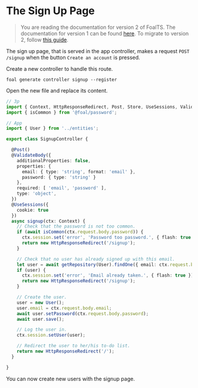 # The Sign Up Page

> You are reading the documentation for version 2 of FoalTS. The documentation for version 1 can be found [here](#). To migrate to version 2, follow [this guide](../upgrade-to-v2/index.md).


The sign up page, that is served in the app controller, makes a request `POST /signup` when the button `Create an account` is pressed.

Create a new controller to handle this route.

```
foal generate controller signup --register
```

Open the new file and replace its content.

```typescript
// 3p
import { Context, HttpResponseRedirect, Post, Store, UseSessions, ValidateBody } from '@foal/core';
import { isCommon } from '@foal/password';

// App
import { User } from '../entities';

export class SignupController {

  @Post()
  @ValidateBody({
    additionalProperties: false,
    properties: {
      email: { type: 'string', format: 'email' },
      password: { type: 'string' }
    },
    required: [ 'email', 'password' ],
    type: 'object',
  })
  @UseSessions({
    cookie: true
  })
  async signup(ctx: Context) {
    // Check that the password is not too common.
    if (await isCommon(ctx.request.body.password)) {
      ctx.session.set('error', 'Password too password.', { flash: true });
      return new HttpResponseRedirect('/signup');
    }

    // Check that no user has already signed up with this email.
    let user = await getRepository(User).findOne({ email: ctx.request.body.email });
    if (user) {
      ctx.session.set('error', 'Email already taken.', { flash: true });
      return new HttpResponseRedirect('/signup');
    }

    // Create the user.
    user = new User();
    user.email = ctx.request.body.email;
    await user.setPassword(ctx.request.body.password);
    await user.save();

    // Log the user in.
    ctx.session.setUser(user);

    // Redirect the user to her/his to-do list.
    return new HttpResponseRedirect('/');
  }

}

```

You can now create new users with the signup page.